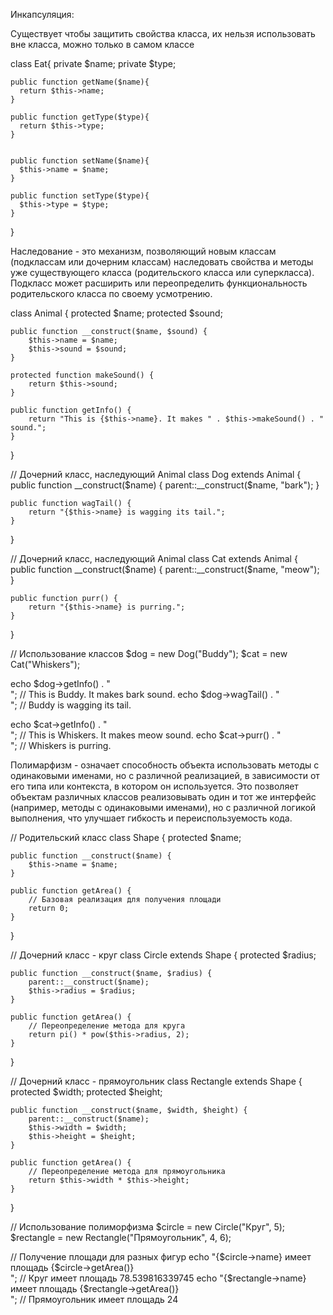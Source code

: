Инкапсуляция: 

Существует чтобы защитить свойства класса, их нельзя использовать вне класса, 
можно только в самом классе

class Eat{
    private $name;
    private $type;

    
    public function getName($name){
      return $this->name;
    }
    
    public function getType($type){
      return $this->type;
    }
    
    
    public function setName($name){
      $this->name = $name;
    }
    
    public function setType($type){
      $this->type = $type;
    }
}



Наследование - это механизм, позволяющий новым классам (подклассам или дочерним классам) наследовать свойства и методы уже существующего класса (родительского класса или суперкласса). Подкласс может расширить или переопределить функциональность родительского класса по своему усмотрению.



class Animal {
    protected $name;
    protected $sound;
    
    public function __construct($name, $sound) {
        $this->name = $name;
        $this->sound = $sound;
    }
    
    protected function makeSound() {
        return $this->sound;
    }
    
    public function getInfo() {
        return "This is {$this->name}. It makes " . $this->makeSound() . " sound.";
    }
}

// Дочерний класс, наследующий Animal
class Dog extends Animal {
    public function __construct($name) {
        parent::__construct($name, "bark");
    }
    
    public function wagTail() {
        return "{$this->name} is wagging its tail.";
    }
}

// Дочерний класс, наследующий Animal
class Cat extends Animal {
    public function __construct($name) {
        parent::__construct($name, "meow");
    }
    
    public function purr() {
        return "{$this->name} is purring.";
    }
}

// Использование классов
$dog = new Dog("Buddy");
$cat = new Cat("Whiskers");

echo $dog->getInfo() . "<br>"; // This is Buddy. It makes bark sound.
echo $dog->wagTail() . "<br>"; // Buddy is wagging its tail.

echo $cat->getInfo() . "<br>"; // This is Whiskers. It makes meow sound.
echo $cat->purr() . "<br>"; // Whiskers is purring.




Полимарфизм - означает способность объекта использовать методы с одинаковыми именами, но с различной реализацией, в зависимости от его типа или контекста, в котором он используется. Это позволяет объектам различных классов реализовывать один и тот же интерфейс (например, методы с одинаковыми именами), но с различной логикой выполнения, что улучшает гибкость и переиспользуемость кода.


// Родительский класс
class Shape {
    protected $name;
    
    public function __construct($name) {
        $this->name = $name;
    }
    
    public function getArea() {
        // Базовая реализация для получения площади
        return 0;
    }
}

// Дочерний класс - круг
class Circle extends Shape {
    protected $radius;
    
    public function __construct($name, $radius) {
        parent::__construct($name);
        $this->radius = $radius;
    }
    
    public function getArea() {
        // Переопределение метода для круга
        return pi() * pow($this->radius, 2);
    }
}

// Дочерний класс - прямоугольник
class Rectangle extends Shape {
    protected $width;
    protected $height;
    
    public function __construct($name, $width, $height) {
        parent::__construct($name);
        $this->width = $width;
        $this->height = $height;
    }
    
    public function getArea() {
        // Переопределение метода для прямоугольника
        return $this->width * $this->height;
    }
}

// Использование полиморфизма
$circle = new Circle("Круг", 5);
$rectangle = new Rectangle("Прямоугольник", 4, 6);

// Получение площади для разных фигур
echo "{$circle->name} имеет площадь {$circle->getArea()} <br>"; // Круг имеет площадь 78.539816339745
echo "{$rectangle->name} имеет площадь {$rectangle->getArea()} <br>"; // Прямоугольник имеет площадь 24